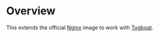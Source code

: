 # Overview

This extends the official [Nginx](https://hub.docker.com/_/nginx/) image to work with [Tugboat](https://tugboat.qa).
